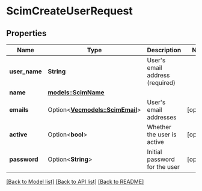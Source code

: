 # ScimCreateUserRequest

## Properties

Name | Type | Description | Notes
------------ | ------------- | ------------- | -------------
**user_name** | **String** | User's email address (required) | 
**name** | [**models::ScimName**](ScimName.md) |  | 
**emails** | Option<[**Vec<models::ScimEmail>**](ScimEmail.md)> | User's email addresses | [optional]
**active** | Option<**bool**> | Whether the user is active | [optional]
**password** | Option<**String**> | Initial password for the user | [optional]

[[Back to Model list]](../README.md#documentation-for-models) [[Back to API list]](../README.md#documentation-for-api-endpoints) [[Back to README]](../README.md)


